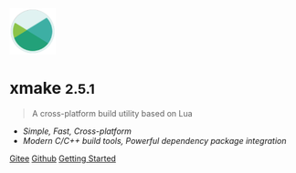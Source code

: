 <img src="/assets/img/logo.svg" width="16%" />

# xmake <small>2.5.1</small>

> A cross-platform build utility based on Lua

- *Simple, Fast, Cross-platform*
- *Modern C/C++ build tools, Powerful dependency package integration*

[Gitee](https://gitee.com/tboox/xmake/)
[Github](https://github.com/xmake-io/xmake/)
[Getting Started](/getting_started)

